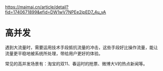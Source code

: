 https://maimai.cn/article/detail?fid=1740671899&efid=DW1wV7NPEe2ipED7_4u_vA

# 高并发

遇到大流量时，需要运用技术手段抵抗流量的冲击，这些手段好比操作流量，能让流量更平稳地被系统所处理，带给用户更好的体验。

常见的高并发场景有：淘宝的双11、春运时的抢票、微博大V的热点新闻等。

